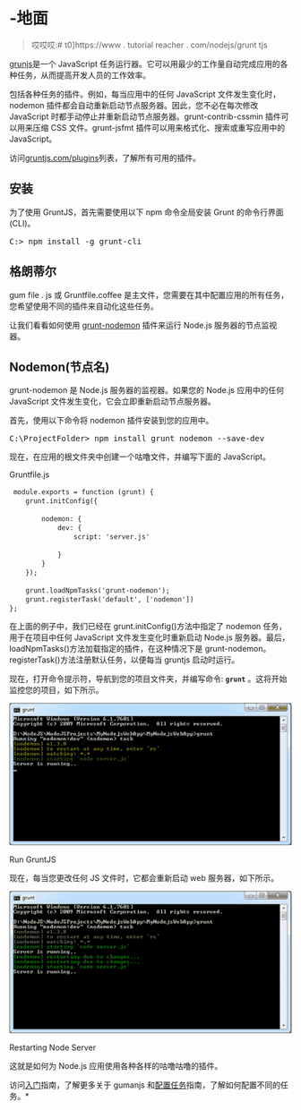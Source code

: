 # -地面

> 哎哎哎:# t0]https://www . tutorial reacher . com/nodejs/grunt tjs

[grunjs](https://gruntjs.com/)是一个 JavaScript 任务运行器。它可以用最少的工作量自动完成应用的各种任务，从而提高开发人员的工作效率。

包括各种任务的插件。例如，每当应用中的任何 JavaScript 文件发生变化时，nodemon 插件都会自动重新启动节点服务器。因此，您不必在每次修改 JavaScript 时都手动停止并重新启动节点服务器。grunt-contrib-cssmin 插件可以用来压缩 CSS 文件。grunt-jsfmt 插件可以用来格式化、搜索或重写应用中的 JavaScript。

访问[gruntjs.com/plugins](https://gruntjs.com/plugins)列表，了解所有可用的插件。

## 安装

为了使用 GruntJS，首先需要使用以下 npm 命令全局安装 Grunt 的命令行界面(CLI)。

<samp>C:\> npm install -g grunt-cli</samp>

## 格朗蒂尔

gum file . js 或 Gruntfile.coffee 是主文件，您需要在其中配置应用的所有任务，您希望使用不同的插件来自动化这些任务。

让我们看看如何使用 [grunt-nodemon](https://www.npmjs.com/package/grunt-nodemon) 插件来运行 Node.js 服务器的节点监视器。

## Nodemon(节点名)

grunt-nodemon 是 Node.js 服务器的监视器。如果您的 Node.js 应用中的任何 JavaScript 文件发生变化，它会立即重新启动节点服务器。

首先，使用以下命令将 nodemon 插件安装到您的应用中。

<samp style="width:80%">C:\ProjectFolder> npm install grunt nodemon --save-dev</samp>

现在，在应用的根文件夹中创建一个咕噜文件，并编写下面的 JavaScript。

Gruntfile.js 

```
 module.exports = function (grunt) {
    grunt.initConfig({

        nodemon: {
            dev: {
                script: 'server.js'

            }
        }
    });

    grunt.loadNpmTasks('grunt-nodemon');
    grunt.registerTask('default', ['nodemon'])
}; 
```

在上面的例子中，我们已经在 grunt.initConfig()方法中指定了 nodemon 任务，用于在项目中任何 JavaScript 文件发生变化时重新启动 Node.js 服务器。最后，loadNpmTasks()方法加载指定的插件，在这种情况下是 grunt-nodemon。registerTask()方法注册默认任务，以便每当 gruntjs 启动时运行。

现在，打开命令提示符，导航到您的项目文件夹，并编写命令: **`grunt`** 。这将开始监控您的项目，如下所示。

[![run nodemon gruntjs](img/cf860cf34df9639e60b907c6ca0011a4.png)](../../Content/images/nodejs/install-gruntjs.png)

Run GruntJS



现在，每当您更改任何 JS 文件时，它都会重新启动 web 服务器，如下所示。

[![run gruntjs](img/5c308f6791a6f226bd44f071a58cf387.png)](../../Content/images/nodejs/gruntjs-run.png)

Restarting Node Server



这就是如何为 Node.js 应用使用各种各样的咕噜咕噜的插件。

访问[入门](https://gruntjs.com/getting-started)指南，了解更多关于 gumanjs 和[配置任务](https://gruntjs.com/configuring-tasks)指南，了解如何配置不同的任务。*